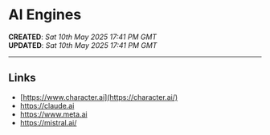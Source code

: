 # AI Engines

**CREATED**: *Sat 10th May 2025 17:41 PM GMT*  
**UPDATED**: *Sat 10th May 2025 17:41 PM GMT*   

-----

## Links

- [https://www.character.ai](https://character.ai/)   
- https://claude.ai
- https://www.meta.ai
- https://mistral.ai/
